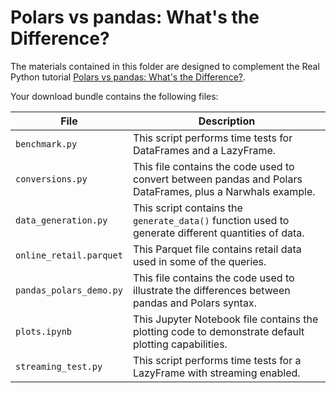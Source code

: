 # Polars vs pandas: What's the Difference?

The materials contained in this folder are designed to complement the Real Python tutorial [Polars vs pandas: What's the Difference?](https://realpython.com/polars-vs-pandas/).

Your download bundle contains the following files:

| File                                    | Description                                                                                                |
|-----------------------------------------|------------------------------------------------------------------------------------------------------------|
| `benchmark.py`                          | This script performs time tests for DataFrames and a LazyFrame.                                            |
| `conversions.py`                        | This file contains the code used to convert between pandas and Polars DataFrames, plus a Narwhals example. |
| `data_generation.py`                    | This script contains the `generate_data()` function used to generate different quantities of data.         |
| `online_retail.parquet`                 | This Parquet file contains retail data used in some of the queries.                                        |
| `pandas_polars_demo.py`                 | This file contains the code used to illustrate the differences between pandas and Polars syntax.           |
| `plots.ipynb`                           | This Jupyter Notebook file contains the plotting code to demonstrate default plotting capabilities.        |
| `streaming_test.py`                     | This script performs time tests for a LazyFrame with streaming enabled.                                    |

